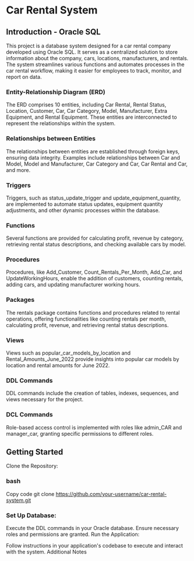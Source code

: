 # Car Rental System 
## Introduction - Oracle SQL
This project is a database system designed for a car rental company developed using Oracle SQL. It serves as a centralized solution to store information about the company, cars, locations, manufacturers, and rentals. The system streamlines various functions and automates processes in the car rental workflow, making it easier for employees to track, monitor, and report on data.

### Entity-Relationship Diagram (ERD)
The ERD comprises 10 entities, including Car Rental, Rental Status, Location, Customer, Car, Car Category, Model, Manufacturer, Extra Equipment, and Rental Equipment. These entities are interconnected to represent the relationships within the system.

### Relationships between Entities
The relationships between entities are established through foreign keys, ensuring data integrity. Examples include relationships between Car and Model, Model and Manufacturer, Car Category and Car, Car Rental and Car, and more.

### Triggers
Triggers, such as status_update_trigger and update_equipment_quantity, are implemented to automate status updates, equipment quantity adjustments, and other dynamic processes within the database.

### Functions
Several functions are provided for calculating profit, revenue by category, retrieving rental status descriptions, and checking available cars by model.

### Procedures
Procedures, like Add_Customer, Count_Rentals_Per_Month, Add_Car, and UpdateWorkingHours, enable the addition of customers, counting rentals, adding cars, and updating manufacturer working hours.

### Packages
The rentals package contains functions and procedures related to rental operations, offering functionalities like counting rentals per month, calculating profit, revenue, and retrieving rental status descriptions.

### Views
Views such as popular_car_models_by_location and Rental_Amounts_June_2022 provide insights into popular car models by location and rental amounts for June 2022.

### DDL Commands
DDL commands include the creation of tables, indexes, sequences, and views necessary for the project.

### DCL Commands
Role-based access control is implemented with roles like admin_CAR and manager_car, granting specific permissions to different roles.

## Getting Started
Clone the Repository:

### bash
Copy code
git clone https://github.com/your-username/car-rental-system.git

### Set Up Database:

Execute the DDL commands in your Oracle database.
Ensure necessary roles and permissions are granted.
Run the Application:

Follow instructions in your application's codebase to execute and interact with the system.
Additional Notes
